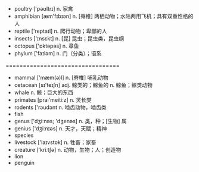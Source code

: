- poultry ['pəʊltrɪ] n. 家禽
- amphibian [æm'fɪbɪən] n. [脊椎] 两栖动物；水陆两用飞机；具有双重性格的人
- reptile ['reptaɪl] n. 爬行动物；卑鄙的人
- insects ['ɪnsɛkt] n. [昆] 昆虫；昆虫类，昆虫纲
- octopus ['ɒktəpəs] n. 章鱼
- phylum ['faɪləm] n. 门（分类）；语系

=================================

- mammal ['mæm(ə)l] n. [脊椎] 哺乳动物
- cetacean [sɪ'teɪʃn] adj. 鲸类的；鲸鱼的 n. 鲸鱼；鲸类动物
- whale n. 鲸；巨大的东西
- primates [prai'meiti:z] n. 灵长类
- rodents ['rəudənt n. 啮齿动物，啮齿类
- fish
- genus ['dʒiːnəs; 'dʒenəs] n. 类，种；[生物] 属
- genius ['dʒiːnɪəs] n. 天才，天赋；精神
- species
- livestock ['laɪvstɒk] n. 牲畜；家畜
- creature ['kriːtʃə] n. 动物，生物；人；创造物
- lion
- penguin
